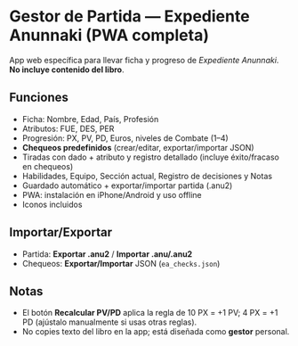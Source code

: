 # Gestor de Partida — Expediente Anunnaki (PWA completa)

App web específica para llevar ficha y progreso de *Expediente Anunnaki*. **No incluye contenido del libro**.

## Funciones
- Ficha: Nombre, Edad, País, Profesión
- Atributos: FUE, DES, PER
- Progresión: PX, PV, PD, Euros, niveles de Combate (1–4)
- **Chequeos predefinidos** (crear/editar, exportar/importar JSON)
- Tiradas con dado + atributo y registro detallado (incluye éxito/fracaso en chequeos)
- Habilidades, Equipo, Sección actual, Registro de decisiones y Notas
- Guardado automático + exportar/importar partida (.anu2)
- PWA: instalación en iPhone/Android y uso offline
- Iconos incluidos

## Importar/Exportar
- Partida: **Exportar .anu2** / **Importar .anu/.anu2**
- Chequeos: **Exportar/Importar** JSON (`ea_checks.json`)

## Notas
- El botón **Recalcular PV/PD** aplica la regla de 10 PX = +1 PV; 4 PX = +1 PD (ajústalo manualmente si usas otras reglas).
- No copies texto del libro en la app; está diseñada como **gestor** personal.
